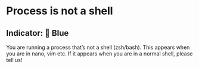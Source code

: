 # Process is not a shell

## Indicator: 🔵  Blue

You are running a process that’s not a shell (zsh/bash). This appears when you are in nano, vim etc. If it appears when you are in a normal shell, please tell us!
